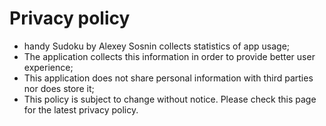 # Privacy policy

- handy Sudoku by Alexey Sosnin collects statistics of app usage;
- The application collects this information in order to provide better user experience;
- This application does not share personal information with third parties nor does store it;	
- This policy is subject to change without notice. Please check this page for the latest privacy policy.
